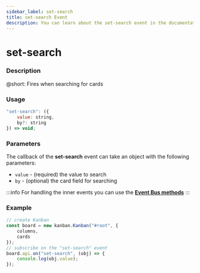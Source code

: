 ```yaml
---
sidebar_label: set-search
title: set-search Event
description: You can learn about the set-search event in the documentation of the DHTMLX JavaScript Kanban library. Browse developer guides and API reference, try out code examples and live demos, and download a free 30-day evaluation version of DHTMLX Kanban.
---
```


# set-search

### Description

@short: Fires when searching for cards

### Usage

~~~jsx {}
"set-search": ({
    value: string,
    by?: string
}) => void;
~~~

### Parameters

The callback of the **set-search** event can take an object with the following parameters:

- `value` - (required) the value to search
- `by` - (optional) the card field for searching

:::info
For handling the inner events you can use the [**Event Bus methods**](api/api_overview.md/#event-bus-methods)
:::

### Example

~~~jsx {7-9}
// create Kanban
const board = new kanban.Kanban("#root", {
	columns,
	cards
});
// subscribe on the "set-search" event
board.api.on("set-search", (obj) => {
	console.log(obj.value);
});
~~~
